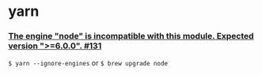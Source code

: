 # yarn


### [The engine "node" is incompatible with this module. Expected version ">=6.0.0". #131](https://github.com/gilbarbara/react-joyride/issues/131)

`$ yarn --ignore-engines` or `$ brew upgrade node`